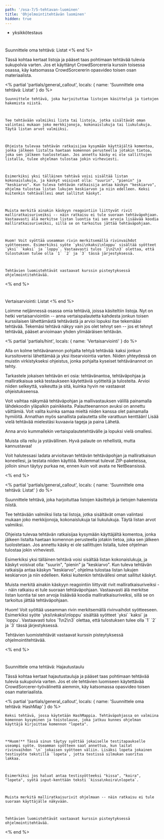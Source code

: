 ```yaml
---
path: '/osa-7/5-tehtavan-luominen'
title: 'Ohjelmointitehtävän luominen'
hidden: true
---
```



<text-box variant='learningObjectives' name='Oppimistavoitteet'>

- yksikkötestaus

</text-box>



#
  Suunnittele oma tehtävä: Listat
<% end %>


  Tässä kohtaa kertaat listoja ja pääset taas pohtimaan tehtävää tulevia sukupolvia varten. Jos et käyttänyt CrowdSorcereria kurssin toisessa osassa, käy katsomassa CrowdSorcererin opasvideo toisen osan materiaalista.


<% partial 'partials/general_callout', locals: { name: 'Suunnittele oma tehtävä: Listat' } do %>

    Suunnittele tehtävä, joka harjoituttaa listojen käsittelyä ja tietojen hakemista niistä.



    Tee tehtävään valmiiksi lista tai listoja, jotka sisältävät oman valintasi mukaan joko merkkijonoja, kokonaislukuja tai liukulukuja. Täytä listan arvot valmiiksi.



    Ohjeista tulevaa tehtävän ratkaisijaa kysymään käyttäjältä komentoa, jonka jälkeen listalta haetaan komennon perusteella jotakin tietoa, joka sen jälkeen tuolostetaan. Jos annettu käsky ei ole sallittujen listalla, tulee ohjelman tulostaa jokin virheviesti.



    Esimerkiksi yksi tälläinen tehtävä voisi sisältää listan kokonaislukuja, ja käskyt voisivat olla: "suurin", "pienin" ja "keskiarvo". Kun tuleva tehtävän ratkaisija antaa käskyn "keskiarvo", ohjelma tulostaa listan lukujen keskiarvon ja niin edelleen. Keksi kuitenkin tehtävällesi omat sallitut käskyt.



    Muista merkitä ainakin käskyyn reagointiin liittyvät rivit malliratkaisuriveiksi -- näin ratkaisu ei tule suoraan tehtäväpohjaan. Vastaavasti älä merkitse listan luontia tai sen arvoja lisäävää koodia malliratkaisuriveiksi, sillä se on tarkoitus jättää tehtäväpohjaan.



    Huom! Voit syöttää useamman rivin merkitsemällä rivinvaihdot syötteeseen. Esimerkiksi syöte `yksi\nkaksi\nloppu` sisältää syötteet `yksi` `kaksi` ja `loppu`. Vastaavasti tulos `1\n2\n3` olettaa, että tulostuksen tulee olla `1` `2` ja `3` tässä järjestyksessä.



    Tehtävien luomistehtävät vastaavat kurssin pisteytyksessä ohjelmointitehtävää.


<% end %>





#
  Vertaisarviointi: Listat
<% end %>

<p>
  Loimme neljännessä osassa omia tehtäviä, joissa käsiteltiin listoja. Nyt on hetki vertaisarviointiin -- anna vertaispalautetta kahdesta jonkun toisen kurssilaisen lähettämästä tehtävästä ja arvioi lopuksi itse tekemääsi tehtävää. Tekemäsi tehtävä näkyy vain jos olet tehnyt sen -- jos et tehnyt tehtävää, pääset arvioimaan yhden ylimääräisen tehtävän.
</p>


<% partial 'partials/hint', locals: { name: 'Vertaisarviointi' } do %>

  <p>
    Alla on kolme tehtävänannon pohjalta tehtyä tehtävää: kaksi jonkun kurssitoverisi lähettämää ja yksi itsearviointia varten. Niiden yhteydessä on muistin virkistykseksi ohjeistus, jonka pohjalta kyseiset tehtävänannot on tehty.
  </p>

  <p>
    Tarkastele jokaisen tehtävän eri osia: tehtävänantoa, tehtäväpohjaa ja malliratkaisua sekä testaukseen käytettäviä syötteitä ja tulosteita. Arvioi niiden selkeyttä, vaikeutta ja sitä, kuinka hyvin ne vastaavat ohjeistukseensa.
  </p>

  <p>
    Voit vaihtaa näkymää tehtäväpohjan ja mallivastauksen välillä painamalla lähdekoodin yläpalkin painikkeita. Palautteenannon avuksi on annettu väittämiä. Voit valita kuinka samaa mieltä niiden kanssa olet painamalla hymiöitä. Annathan myös sanallista palautetta sille varattuun kenttään! Lisää vielä tehtävää mielestäsi kuvaavia tageja ja paina Lähetä.
  </p>

  <p>
    Anna arvio kummallekin vertaispalautetehtävälle ja lopuksi vielä omallesi.
  </p>

  <p>
    Muista olla reilu ja ystävällinen. Hyvä palaute on rehellistä, mutta kannustavaa!
  </p>

  <p>
    Voit halutessasi ladata arvioitavan tehtävän tehtäväpohjan ja malliratkaisun koneellesi, ja testata niiden käyttöä. Molemmat tulevat ZIP-paketeissa, jolloin sinun täytyy purkaa ne, ennen kuin voit avata ne NetBeansissä.
  </p>

<% end %>

<% partial 'partials/general_callout', locals: { name: 'Suunnittele oma tehtävä: Listat' } do %>
  <p>
    Suunnittele tehtävä, joka harjoituttaa listojen käsittelyä ja tietojen hakemista niistä.
  </p>

  <p>
    Tee tehtävään valmiiksi lista tai listoja, jotka sisältävät oman valintasi mukaan joko merkkijonoja, kokonaislukuja tai liukulukuja. Täytä listan arvot valmiiksi.
  </p>

  <p>
    Ohjeista tulevaa tehtävän ratkaisijaa kysymään käyttäjältä komentoa, jonka jälkeen listalta haetaan komennon perusteella jotakin tietoa, joka sen jälkeen tuolostetaan. Jos annettu käsky ei ole sallittujen listalla, tulee ohjelman tulostaa jokin virheviesti.
  </p>

  <p>
    Esimerkiksi yksi tälläinen tehtävä voisi sisältää listan kokonaislukuja, ja käskyt voisivat olla: "suurin", "pienin" ja "keskiarvo". Kun tuleva tehtävän ratkaisija antaa käskyn "keskiarvo", ohjelma tulostaa listan lukujen keskiarvon ja niin edelleen. Keksi kuitenkin tehtävällesi omat sallitut käskyt.
  </p>

  <p>
    Muista merkitä ainakin käskyyn reagointiin liittyvät rivit malliratkaisuriveiksi -- näin ratkaisu ei tule suoraan tehtäväpohjaan. Vastaavasti älä merkitse listan luontia tai sen arvoja lisäävää koodia malliratkaisuriveiksi, sillä se on tarkoitus jättää tehtäväpohjaan.
  </p>

  <p>
    Huom! Voit syöttää useamman rivin merkitsemällä rivinvaihdot syötteeseen. Esimerkiksi syöte `yksi\nkaksi\nloppu` sisältää syötteet `yksi` `kaksi` ja `loppu`. Vastaavasti tulos `1\n2\n3` olettaa, että tulostuksen tulee olla `1` `2` ja `3` tässä järjestyksessä.
  </p>

  <p>
    Tehtävien luomistehtävät vastaavat kurssin pisteytyksessä ohjelmointitehtävää.
  </p>

<% end %>

<div class='crowdsorcerer-widget' data-assignment='11' peer-review data-exercises='3'></div>




#
  Suunnittele oma tehtävä: Hajautustaulu
</sample-output>


  Tässä kohtaa kertaat hajautustauluja ja pääset taas pohtimaan tehtävää tulevia sukupolvia varten. Jos et ole tehtävien luomiseen käytettävää CrowdSorcerer-työvälinettä aiemmin, käy katsomassa opasvideo toisen osan materiaalista.



<% partial 'partials/general_callout', locals: { name: 'Suunnittele oma tehtävä: HashMap' } do %>


    Keksi tehtävä, jossa käytetään HashMappia. Tehtäväpohjassa on valmiina komennon kysyminen ja toistolause, joka jatkuu kunnes ohjelman käyttäjä kirjoittaa komennon "lopeta".



    **Huom!** Tässä sinun täytyy syöttää jokaiselle testitapaukselle useampi syöte. Useamman syötteen saat annettua, kun laitat rivinvaihdon `\n` jokaisen syötteen väliin. Lisäksi lopeta jokainen testisyöte tekstillä `lopeta`, jotta testissä silmukan suoritus lakkaa.



    Esimerkiksi jos haluat antaa testisyötteeksi "kissa", "koira", "lopeta", syötä input-kenttään teksti `kissa\nkoira\nlopeta`.



    Muista merkitä malliratkaisurivit ohjelmaan -- näin ratkaisu ei tule suoraan käyttäjälle näkyvään.



    Tehtävien luomistehtävät vastaavat kurssin pisteytyksessä ohjelmointitehtävää.


<% end %>

<div class='crowdsorcerer-widget' data-assignment='12'></div>

